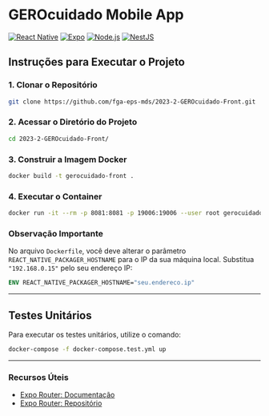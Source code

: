 # GEROcuidado Mobile App

[![React Native](https://img.shields.io/badge/React%20Native-%5E0.68-blue)](https://reactnative.dev/) 
[![Expo](https://img.shields.io/badge/Expo-%5E48.0.0-lightgrey)](https://expo.dev/) 
[![Node.js](https://img.shields.io/badge/Node.js-^18-green)](https://nodejs.org/)
[![NestJS](https://img.shields.io/badge/NestJS-^9.0.0-red)](https://nestjs.com/)

## Instruções para Executar o Projeto

### 1. Clonar o Repositório

```bash
git clone https://github.com/fga-eps-mds/2023-2-GEROcuidado-Front.git
```

### 2. Acessar o Diretório do Projeto

```bash
cd 2023-2-GEROcuidado-Front/
```

### 3. Construir a Imagem Docker

```bash
docker build -t gerocuidado-front .
```

### 4. Executar o Container

```bash
docker run -it --rm -p 8081:8081 -p 19006:19006 --user root gerocuidado-front /bin/bash
```

### Observação Importante

No arquivo `Dockerfile`, você deve alterar o parâmetro `REACT_NATIVE_PACKAGER_HOSTNAME` para o IP da sua máquina local. Substitua `"192.168.0.15"` pelo seu endereço IP:

```dockerfile
ENV REACT_NATIVE_PACKAGER_HOSTNAME="seu.endereco.ip"
```

---

## Testes Unitários

Para executar os testes unitários, utilize o comando:

```bash
docker-compose -f docker-compose.test.yml up
```

---

### Recursos Úteis

- [Expo Router: Documentação](https://expo.github.io/router)
- [Expo Router: Repositório](https://github.com/expo/router)

